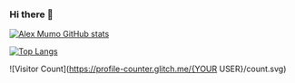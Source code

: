 ### Hi there 👋

<!--
**Alex-mumo/Alex-mumo** is a ✨ _special_ ✨ repository because its `README.md` (this file) appears on your GitHub profile.

Here are some ideas to get you started:

- 🔭 I’m currently working on Java, Kotlin, Python
- 🌱 I’m currently learning Go
- 👯 I’m looking for collaboration and opportunities on any android development project
-->

[![Alex Mumo GitHub stats](https://github-readme-stats.vercel.app/api?username=Alex-mumo&show_icons=true&theme=tokyonight)](https://github.com/Alex-mumo/github-readme-stats)

[![Top Langs](https://github-readme-stats.vercel.app/api/top-langs/?username=Alex-mumo&layout=compact&theme=tokyonight)](https://github.com/Alex-mumo/github-readme-stats)

![Visitor Count](https://profile-counter.glitch.me/{YOUR USER}/count.svg)







